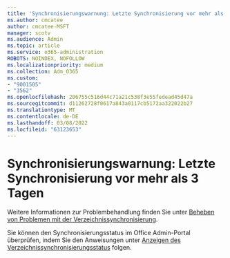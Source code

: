 ```yaml
---
title: 'Synchronisierungswarnung: Letzte Synchronisierung vor mehr als 3 Tagen'
ms.author: cmcatee
author: cmcatee-MSFT
manager: scotv
ms.audience: Admin
ms.topic: article
ms.service: o365-administration
ROBOTS: NOINDEX, NOFOLLOW
ms.localizationpriority: medium
ms.collection: Adm_O365
ms.custom:
- "9001505"
- "3562"
ms.openlocfilehash: 206755c516d44c71a21c538f3e55fedead45d47a
ms.sourcegitcommit: d11262728f0617a843a0117cb5172aa322022b27
ms.translationtype: MT
ms.contentlocale: de-DE
ms.lasthandoff: 03/08/2022
ms.locfileid: "63123653"
---
```

# <a name="sync-warning-last-synced-more-than-3-days-ago"></a>Synchronisierungswarnung: Letzte Synchronisierung vor mehr als 3 Tagen

Weitere Informationen zur Problembehandlung finden Sie unter [Beheben von Problemen mit der Verzeichnissynchronisierung](https://docs.microsoft.com/office365/enterprise/fix-problems-with-directory-synchronization).

Sie können den Synchronisierungsstatus im Office Admin-Portal überprüfen, indem Sie den Anweisungen unter [Anzeigen des Verzeichnissynchronisierungsstatus](https://docs.microsoft.com/office365/enterprise/view-directory-synchronization-status) folgen.

